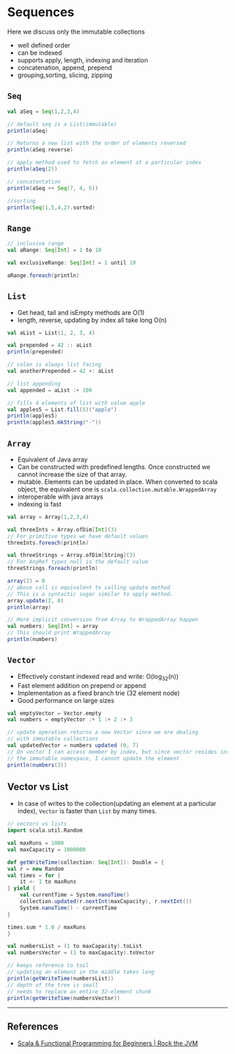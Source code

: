# Sequences

Here we discuss only the immutable collections

* well defined order
* can be indexed
* supports apply, length, indexing and iteration
* concatenation, append, prepend
* grouping,sorting, slicing, zipping

## `Seq`

```Scala
val aSeq = Seq(1,2,3,4)

// default seq is a List(immutable)
println(aSeq)

// Returns a new list with the order of elements reversed
println(aSeq.reverse)

// apply method used to fetch an element at a particular index
println(aSeq(2))

// concatentation
println(aSeq ++ Seq(7, 4, 5))

//sorting
println(Seq(1,5,4,2).sorted)
```

## `Range`

```Scala
// inclusive range
val aRange: Seq[Int] = 1 to 10

val exclusiveRange: Seq[Int] = 1 until 10

aRange.foreach(println)
```

## `List`

* Get head, tail and isEmpty methods are O(1)
* length, reverse, updating by index all take long O(n)

```Scala
val aList = List(1, 2, 3, 4)

val prepended = 42 :: aList
println(prepended)

// colon is always list facing
val anotherPrepended = 42 +: aList

// list appending
val appended = aList :+ 100

// fills 4 elements of list with value apple
val apples5 = List.fill(5)("apple")
println(apples5)
println(apples5.mkString("-"))
```

## `Array`

* Equivalent of Java array
* Can be constructed with predefined lengths. Once constructed we cannot increase the size of that array.
* mutable. Elements can be updated in place. When converted to scala object, the equivalent one is `scala.collection.mutable.WrappedArray`
* interoperable with java arrays
* indexing is fast

```Scala
val array = Array(1,2,3,4)

val threeInts = Array.ofDim[Int](3)
// For primitive types we have default values
threeInts.foreach(println)

val threeStrings = Array.ofDim[String](3)
// For AnyRef types null is the default value
threeStrings.foreach(println)

array(2) = 0
// above call is equivalent to calling update method
// This is a syntactic sugar similar to apply method.
array.update(2, 0)
println(array)

// Here implicit conversion from Array to WrappedArray happen
val numbers: Seq[Int] = array
// This should print WrappedArray
println(numbers)
```

## `Vector`

* Effectively constant indexed read and write: O(log<sub>32</sub>(n))
* Fast element addition on prepend or append
* Implementation as a fixed branch trie (32 element node)
* Good performance on large sizes

```Scala
val emptyVector = Vector.empty
val numbers = emptyVector :+ 1 :+ 2 :+ 3

// update operation returns a new Vector since we are dealing
// with immutable collections
val updatedVector = numbers updated (0, 7)
// On vector I can access member by index, but since vector resides inside
// the immutable namespace, I cannot update the element
println(numbers(3))
```

## Vector vs List

* In case of writes to the collection(updating an element at a particular index), `Vector` is faster than `List` by many times.

```Scala
// vectors vs lists
import scala.util.Random

val maxRuns = 1000
val maxCapacity = 1000000

def getWriteTime(collection: Seq[Int]): Double = {
val r = new Random
val times = for {
    it <- 1 to maxRuns
} yield {
    val currentTime = System.nanoTime()
    collection.updated(r.nextInt(maxCapacity), r.nextInt())
    System.nanoTime() - currentTime
}

times.sum * 1.0 / maxRuns
}

val numbersList = (1 to maxCapacity).toList
val numbersVector = (1 to maxCapacity).toVector

// keeps reference to tail
// updating an element in the middle takes long
println(getWriteTime(numbersList))
// depth of the tree is small
// needs to replace an entire 32-element chunk
println(getWriteTime(numbersVector))
```

---

## References

* [Scala & Functional Programming for Beginners | Rock the JVM](https://www.udemy.com/share/1013xsCUMfd1lVR34=/)
